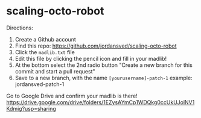# scaling-octo-robot

Directions:

1. Create a Github account
2. Find this repo: https://github.com/jordansved/scaling-octo-robot
3. Click the `madlib.txt` file
4. Edit this file by clicking the pencil icon and fill in your madlib!
5. At the bottom select the 2nd radio button "Create a new branch for this commit and start a pull request"
4. Save to a new branch, with the name `[yourusername]-patch-1` example: jordansved-patch-1

Go to Google Drive and confirm your madlib is there! https://drive.google.com/drive/folders/1EZysAYmCp1WDQkg0ccUkUJolNV1Kdmig?usp=sharing
